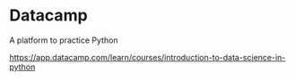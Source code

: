 # Datacamp
A platform to practice Python

https://app.datacamp.com/learn/courses/introduction-to-data-science-in-python
